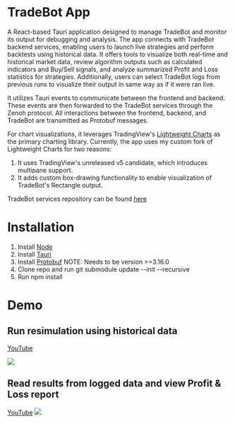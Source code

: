 # TradeBot App
A React-based Tauri application designed to manage TradeBot and monitor its output for debugging and analysis. The app connects with TradeBot backend services, enabling users to launch live strategies and perform backtests using historical data. It offers tools to visualize both real-time and historical market data, review algorithm outputs such as calculated indicators and Buy/Sell signals, and analyze summarized Profit and Loss statistics for strategies. Additionally, users can select TradeBot logs from previous runs to visualize their output in same way as if it were ran live.

It utilizes Tauri events to communicate between the frontend and backend. These events are then forwarded to the TradeBot services through the Zenoh protocol. All interactions between the frontend, backend, and TradeBot are transmitted as Protobuf messages.

For chart visualizations, it leverages TradingView's [Lightweight Charts](https://www.tradingview.com/lightweight-charts/) as the primary charting library. Currently, the app uses my custom fork of Lightweight Charts for two reasons:
1. It uses TradingView's unreleased v5 candidate, which introduces multipane support.
2. It adds custom box-drawing functionality to enable visualization of TradeBot's Rectangle output.

TradeBot services repository can be found [here](https://github.com/sayedrasheed/tradebot-rs)

# Installation
1. Install [Node](https://nodejs.org/download/)
2. Install [Tauri](https://v1.tauri.app/v1/guides/getting-started/prerequisites/)
3. Install [Protobuf](https://github.com/protocolbuffers/protobuf/releases/tag/v3.16.0) NOTE: Needs to be version >=3.16.0
4. Clone repo and run git submodule update --init --recursive
5. Run npm install

# Demo
## Run resimulation using historical data
[YouTube](https://www.youtube.com/shorts/CoOf7fnGejE)

<img src='./videos/resim_demo.gif'>

## Read results from logged data and view Profit & Loss report
[YouTube](https://www.youtube.com/shorts/FK9qkTfclcQ)
<img src='./videos/read_from_log_demo.gif'>

